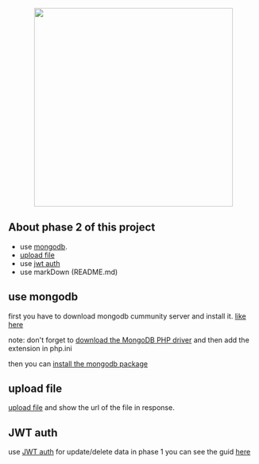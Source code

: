 <p align="center"><img src="https://res.cloudinary.com/dtfbvvkyp/image/upload/v1566331377/laravel-logolockup-cmyk-red.svg" width="400"></p>


## About phase 2 of this project

- use [mongodb](https://www.mongodb.com/).
- [upload file](https://laravel.com/docs/7.x/filesystem) 
- use [jwt auth](https://github.com/tymondesigns/jwt-auth) 
- use markDown (README.md)


## use mongodb

first you have to download mongodb cummunity server and install it. [like here](https://github.com/jenssegers/laravel-mongodb#installation)

note: don't forget to [download the MongoDB PHP driver](https://www.php.net/manual/en/mongodb.installation.php) and then add the extension in php.ini 

then you can [install the mongodb package](https://github.com/jenssegers/laravel-mongodb#installation)

## upload file

[upload file](https://laravel.com/docs/7.x/filesystem) and show the url of the file in response.

## JWT auth
use [JWT auth](https://github.com/tymondesigns/jwt-auth) for update/delete data in phase 1
you can see the guid [here](https://jwt-auth.readthedocs.io/en/develop/laravel-installation/)

